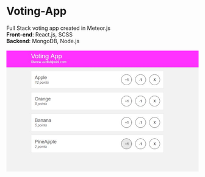 # Voting-App
Full Stack voting app created in Meteor.js<br>
<b>Front-end</b>: React.js, SCSS <br>
<b>Backend</b>: MongoDB, Node.js <br><br>
![Voting App Front-End](https://github.com/aadishjoshi/Voting-App/blob/master/Front-end.JPG)

